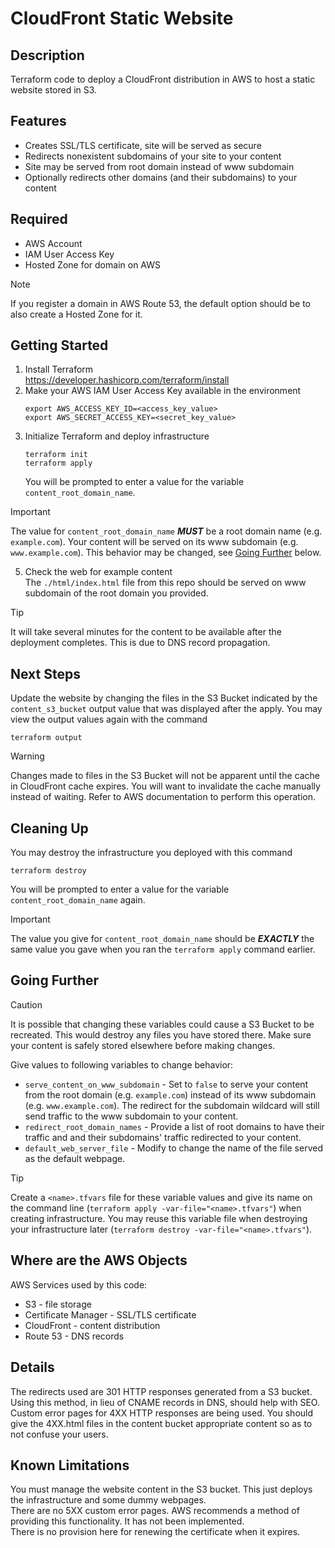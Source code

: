 # CloudFront Static Website
## Description
Terraform code to deploy a CloudFront distribution in AWS to host a static website stored in S3.  
## Features
- Creates SSL/TLS certificate, site will be served as secure
- Redirects nonexistent subdomains of your site to your content
- Site may be served from root domain instead of www subdomain
- Optionally redirects other domains (and their subdomains) to your content
## Required
- AWS Account
- IAM User Access Key
- Hosted Zone for domain on AWS
> [!NOTE]
> If you register a domain in AWS Route 53, the default option should be to also create a Hosted Zone for it.
## Getting Started
1. Install Terraform  
https://developer.hashicorp.com/terraform/install
2. Make your AWS IAM User Access Key available in the environment  
    ```
    export AWS_ACCESS_KEY_ID=<access_key_value>
    export AWS_SECRET_ACCESS_KEY=<secret_key_value>
    ```
3. Initialize Terraform and deploy infrastructure
    ```
    terraform init
    terraform apply
    ```  
    You will be prompted to enter a value for the variable `content_root_domain_name`.  
> [!IMPORTANT]
> The value for `content_root_domain_name` ***MUST*** be a root domain name (e.g. `example.com`).  Your content will be served on its www subdomain (e.g. `www.example.com`).  This behavior may be changed, see [Going Further](#going-further) below.

5. Check the web for example content  
    The `./html/index.html` file from this repo should be served on www subdomain of the root domain you provided.
> [!TIP]
> It will take several minutes for the content to be available after the deployment completes.  This is due to DNS record propagation.
## Next Steps
Update the website by changing the files in the S3 Bucket indicated by the `content_s3_bucket` output value that was displayed after the apply.  You may view the output values again with the command
```
terraform output
```
> [!WARNING]
> Changes made to files in the S3 Bucket will not be apparent until the cache in CloudFront cache expires.  You will want to invalidate the cache manually instead of waiting.  Refer to AWS documentation to perform this operation.
## Cleaning Up
You may destroy the infrastructure you deployed with this command
```
terraform destroy
```
You will be prompted to enter a value for the variable `content_root_domain_name` again.
> [!IMPORTANT]
> The value you give for `content_root_domain_name` should be ***EXACTLY*** the same value you gave when you ran the `terraform apply` command earlier.
## Going Further
> [!CAUTION]
> It is possible that changing these variables could cause a S3 Bucket to be recreated.  This would destroy any files you have stored there.  Make sure your content is safely stored elsewhere before making changes.

Give values to following variables to change behavior:
- `serve_content_on_www_subdomain` - Set to `false` to serve your content from the root domain (e.g. `example.com`) instead of its www subdomain (e.g. `www.example.com`).  The redirect for the subdomain wildcard will still send traffic to the www subdomain to your content.
- `redirect_root_domain_names` - Provide a list of root domains to have their traffic and and their subdomains' traffic redirected to your content.
- `default_web_server_file` -  Modify to change the name of the file served as the default webpage.
> [!TIP]
> Create a `<name>.tfvars` file for these variable values and give its name on the command line (`terraform apply -var-file="<name>.tfvars"`) when creating infrastructure.  You may reuse this variable file when destroying your infrastructure later (`terraform destroy -var-file="<name>.tfvars"`).
## Where are the AWS Objects
AWS Services used by this code:
- S3 - file storage
- Certificate Manager - SSL/TLS certificate
- CloudFront - content distribution
- Route 53 - DNS records
## Details
The redirects used are 301 HTTP responses generated from a S3 bucket.  Using this method, in lieu of CNAME records in DNS, should help with SEO.  
Custom error pages for 4XX HTTP responses are being used.  You should give the 4XX.html files in the content bucket appropriate content so as to not confuse your users.
## Known Limitations
You must manage the website content in the S3 bucket.  This just deploys the infrastructure and some dummy webpages.  
There are no 5XX custom error pages.  AWS recommends a method of providing this functionality.  It has not been implemented.  
There is no provision here for renewing the certificate when it expires.